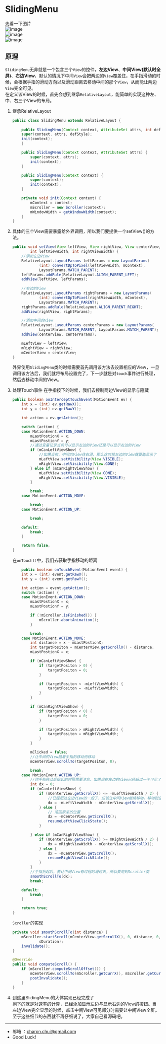 SlidingMenu
===

先看一下图片      
![image](https://github.com/CharonChui/AndroidNote/blob/master/Pic/slidingmenu_1.png?raw=true)    
![image](https://github.com/CharonChui/AndroidNote/blob/master/Pic/slidingmenu_2.png?raw=true)   
![image](https://github.com/CharonChui/AndroidNote/blob/master/Pic/slidingmenu_3.png?raw=true)   


原理
---

`SlidingMenu`无非就是一个包含三个`View`的控件，**左边View**、**中间View(默认时全屏)**、**右边View**，默认的情况下中间`View`会把两边的`View`覆盖住，在手指滑动的时候，会根据手指的滑动方向以及滑动距离去移动中间的那个`View`，从而能让两边`View`完全可见。    
在定义该View的时候，首先会想到继承`RelativeLayout`，能简单的实现这种左、中、右三个View的布局。

1. 继承RelativeLayout
	```java
	public class SlidingMenu extends RelativeLayout {
		
		public SlidingMenu(Context context, AttributeSet attrs, int defStyle) {
		super(context, attrs, defStyle);
		init(context);
		}
	
		public SlidingMenu(Context context, AttributeSet attrs) {
			super(context, attrs);
			init(context);
		}
	
		public SlidingMenu(Context context) {
			super(context);
			init(context);
		}
	
		private void init(Context context) {
			mContext = context;
			mScroller = new Scroller(context);
			mWindowWidth = getWindowWidth(context);
		}
	}
	```

2. 具体的三个View需要暴露给外界调用，所以我们要提供一个setView()的方法。

	```java
	public void setView(View leftView, View rightView, View centerView,
			int leftViewWidth, int rightViewWidth) {
		//添加左边View
		RelativeLayout.LayoutParams leftParams = new LayoutParams(
				(int) convertDpToPixel(leftViewWidth, mContext),
				LayoutParams.MATCH_PARENT);
		leftParams.addRule(RelativeLayout.ALIGN_PARENT_LEFT);
		addView(leftView, leftParams);
		
		//右边的View
		RelativeLayout.LayoutParams rightParams = new LayoutParams(
				(int) convertDpToPixel(rightViewWidth, mContext),
				LayoutParams.MATCH_PARENT);
		rightParams.addRule(RelativeLayout.ALIGN_PARENT_RIGHT);
		addView(rightView, rightParams);
	
		//添加中间的View
		RelativeLayout.LayoutParams centerParams = new LayoutParams(
				LayoutParams.MATCH_PARENT, LayoutParams.MATCH_PARENT);
		addView(centerView, centerParams);
	
		mLeftView = leftView;
		mRightView = rightView;
		mCenterView = centerView;
	}
	```
	外界使用`SlidingMenu`类的时候需要首先调用该方法去设置相应的View，一旦调用该方法后，我们就将布局设置完了，下一步就是对`touch`事件进行处理，然后去移动中间的View。

3. 处理Touch事件
	在手指按下的时候，我们去控制两边View的显示与隐藏
	```java
	public boolean onInterceptTouchEvent(MotionEvent ev) {
		int x = (int) ev.getRawX();
		int y = (int) ev.getRawY();
	
		int action = ev.getAction();
	
		switch (action) {
		case MotionEvent.ACTION_DOWN:
			mLastPostionX = x;
			mLastPostionY = y;
			//通过变量记录当前可以显示左边的View还是可以显示右边的View
			if (mCanLeftViewShow) {
				//如果当前，中间的View往右滑，那么这时候左边的View就要能显示了
				mLeftView.setVisibility(View.VISIBLE);
				mRightView.setVisibility(View.GONE);
			} else if (mCanRightViewShow) {
				mLeftView.setVisibility(View.GONE);
				mRightView.setVisibility(View.VISIBLE);
			}
	
			break;
		case MotionEvent.ACTION_MOVE:
	
			break;
		case MotionEvent.ACTION_UP:
	
			break;
	
		default:
			break;
		}
	
		return false;
	}
	```
	在`onTouch()`中，我们去获取手指移动的距离
	```java
		public boolean onTouchEvent(MotionEvent event) {
		int x = (int) event.getRawX();
		int y = (int) event.getRawY();
	
		int action = event.getAction();
		switch (action) {
		case MotionEvent.ACTION_DOWN:
			mLastPostionX = x;
			mLastPostionY = y;
	
			if (!mScroller.isFinished()) {
				mScroller.abortAnimation();
			}
	
			break;
		case MotionEvent.ACTION_MOVE:
			int distance = x - mLastPostionX;
			int targetPositon = mCenterView.getScrollX() - distance;
			mLastPostionX = x;
	
			if (mCanLeftViewShow) {
				if (targetPositon > 0) {
					targetPositon = 0;
				}
	
				if (targetPositon < -mLeftViewWidth) {
					targetPositon = -mLeftViewWidth;
				}
			}
	
			if (mCanRightViewShow) {
				if (targetPositon < 0) {
					targetPositon = 0;
				}
	
				if (targetPositon > mRightViewWidth) {
					targetPositon = mRightViewWidth;
				}
			}
	
			mClicked = false;
			//让中间的View随着手指的移动而移动
			mCenterView.scrollTo(targetPositon, 0);
	
			break;
		case MotionEvent.ACTION_UP:
			//你手指移动后抬起的时候需要注意，如果现在左边的View已经超过一半可见了，这时候就算你抬起手指了，SlidingMenu也要滑动到右边让左边View完全可见。当然还有就是你滑动的飞快，然后突然抬起了手指，这时候就要进行速率的计算了，我们先不说速率
			int dx = 0;
			if (mCanLeftViewShow) {
				if (mCenterView.getScrollX() <= -mLeftViewWidth / 2) {
					//已经超过左边View的一般了，应该让中间View继续移动，移动到左边View完全可见
					dx = -mLeftViewWidth - mCenterView.getScrollX();
				} else {
					// 滚回原来的位置
					dx = -mCenterView.getScrollX();
					resumeLeftViewClickState();
				}
	
			} else if (mCanRightViewShow) {
				if (mCenterView.getScrollX() >= mRightViewWidth / 2) {
					dx = mRightViewWidth - mCenterView.getScrollX();
				} else {
					dx = -mCenterView.getScrollX();
					resumeRightViewClickState();
				}
			}
			//手指抬起后，要让中间View有过程的滑过去，所以要用到Scroller类
			smoothScrollTo(dx);
			break;
	
		default:
			break;
		}
	
		return true;
	}
	```

	`Scroller`的实现       
	```java
	private void smoothScrollTo(int distance) {
		mScroller.startScroll(mCenterView.getScrollX(), 0, distance, 0,
				sDuration);
		invalidate();
	}

	@Override
	public void computeScroll() {
		if (mScroller.computeScrollOffset()) {
			mCenterView.scrollTo(mScroller.getCurrX(), mScroller.getCurrY());
			postInvalidate();
		}
	}
	```

4. 到这里SlidingMenu的大体实现已经完成了        
	剩下的就是对速率的计算，已经添加显示左边与显示右边的View的按钮。当左边View完全显示的时候，点击中间View可见部分时需要让中间View全屏。至于这些细节的东西就不再仔细说了，大家自己看源码吧。

---

- 邮箱 ：charon.chui@gmail.com  
- Good Luck! 
